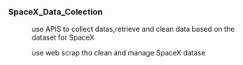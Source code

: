 ###  SpaceX_Data_Colection
<p><ol> 
 <ol>use APIS to collect datas,retrieve and clean data based on the dataset for SpaceX </ol>
 <ol>use web scrap tho clean and manage SpaceX datase</ol></p>

